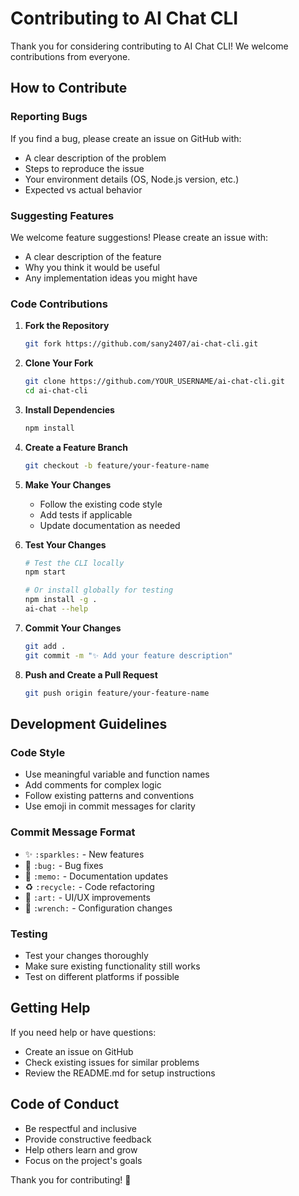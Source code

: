 # Contributing to AI Chat CLI

Thank you for considering contributing to AI Chat CLI! We welcome contributions from everyone.

## How to Contribute

### Reporting Bugs

If you find a bug, please create an issue on GitHub with:
- A clear description of the problem
- Steps to reproduce the issue
- Your environment details (OS, Node.js version, etc.)
- Expected vs actual behavior

### Suggesting Features

We welcome feature suggestions! Please create an issue with:
- A clear description of the feature
- Why you think it would be useful
- Any implementation ideas you might have

### Code Contributions

1. **Fork the Repository**
   ```bash
   git fork https://github.com/sany2407/ai-chat-cli.git
   ```

2. **Clone Your Fork**
   ```bash
   git clone https://github.com/YOUR_USERNAME/ai-chat-cli.git
   cd ai-chat-cli
   ```

3. **Install Dependencies**
   ```bash
   npm install
   ```

4. **Create a Feature Branch**
   ```bash
   git checkout -b feature/your-feature-name
   ```

5. **Make Your Changes**
   - Follow the existing code style
   - Add tests if applicable
   - Update documentation as needed

6. **Test Your Changes**
   ```bash
   # Test the CLI locally
   npm start
   
   # Or install globally for testing
   npm install -g .
   ai-chat --help
   ```

7. **Commit Your Changes**
   ```bash
   git add .
   git commit -m "✨ Add your feature description"
   ```

8. **Push and Create a Pull Request**
   ```bash
   git push origin feature/your-feature-name
   ```

## Development Guidelines

### Code Style
- Use meaningful variable and function names
- Add comments for complex logic
- Follow existing patterns and conventions
- Use emoji in commit messages for clarity

### Commit Message Format
- ✨ `:sparkles:` - New features
- 🐛 `:bug:` - Bug fixes
- 📝 `:memo:` - Documentation updates
- ♻️ `:recycle:` - Code refactoring
- 🎨 `:art:` - UI/UX improvements
- 🔧 `:wrench:` - Configuration changes

### Testing
- Test your changes thoroughly
- Make sure existing functionality still works
- Test on different platforms if possible

## Getting Help

If you need help or have questions:
- Create an issue on GitHub
- Check existing issues for similar problems
- Review the README.md for setup instructions

## Code of Conduct

- Be respectful and inclusive
- Provide constructive feedback
- Help others learn and grow
- Focus on the project's goals

Thank you for contributing! 🚀
